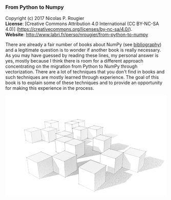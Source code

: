 ### From Python to Numpy
Copyright (c) 2017 Nicolas P. Rougier  
**License**: [Creative Commons Attribution 4.0 International (CC BY-NC-SA 4.0)]
(https://creativecommons.org/licenses/by-nc-sa/4.0/).  
**Website**: http://www.labri.fr/perso/nrougier/from-python-to-numpy

There are already a fair number of books about NumPy
(see [bibliography](10-bibliography.rst)) and a legitimate question is to
wonder if another book is really necessary. As you may have guessed by reading
these lines, my personal answer is yes, mostly because I think there is room
for a different approach concentrating on the migration from Python to NumPy
through vectorization. There are a lot of techniques that you don't find in
books and such techniques are mostly learned through experience. The goal of
this book is to explain some of these techniques and to provide an opportunity
for making this experience in the process.

![](data/cubes.png)
